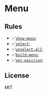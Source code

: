# Menu

## Rules

- ✅[`show-menu`](https://putout.cloudcmd.io/#/gist/884fd40c07b94951de1a9ce99afab015/21d4881b44955b1426f80e87c76b7ad86eeea464);
- ✅[`select`](https://putout.cloudcmd.io/#/gist/10891aa58ff2ecfa1728ed19aeb2e3f2/ce536fb0b414faefbae5d0c8a094517beb1c606e);
- ✅[`unselect-all`](https://putout.cloudcmd.io/#/gist/ca24f199f508cccb34b11baf726eba83/96f08fa91331ac6265d9f5ff48692c9d4ad1b98b);
- ✅[`build-menu`](https://putout.cloudcmd.io/#/gist/329dccd5fdc7f8b220be79af405dc9bb/b56df53f52bbe2a300ede38a96d1d2242e60679f);
- ✅[`set-position`](https://putout.cloudcmd.io/#/gist/215bb4654a27f15235f3e380a3035138/7f4af88aaa4863be4f1b8a90b9f0f4b1cf4744a0);

## License

MIT
